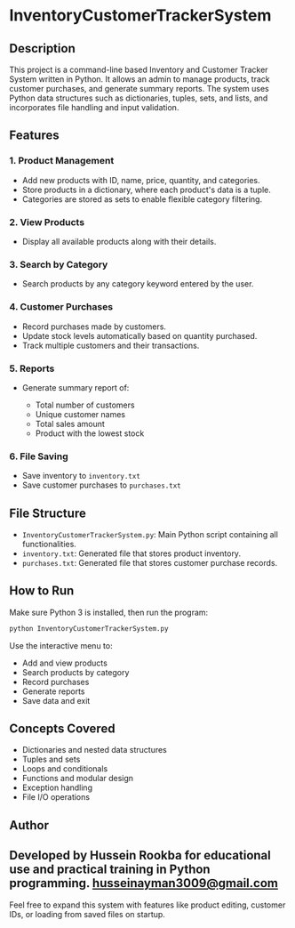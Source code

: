 # InventoryCustomerTrackerSystem

## Description

This project is a command-line based Inventory and Customer Tracker System written in Python. It allows an admin to manage products, track customer purchases, and generate summary reports. The system uses Python data structures such as dictionaries, tuples, sets, and lists, and incorporates file handling and input validation.

## Features

### 1. Product Management

* Add new products with ID, name, price, quantity, and categories.
* Store products in a dictionary, where each product's data is a tuple.
* Categories are stored as sets to enable flexible category filtering.

### 2. View Products

* Display all available products along with their details.

### 3. Search by Category

* Search products by any category keyword entered by the user.

### 4. Customer Purchases

* Record purchases made by customers.
* Update stock levels automatically based on quantity purchased.
* Track multiple customers and their transactions.

### 5. Reports

* Generate summary report of:

  * Total number of customers
  * Unique customer names
  * Total sales amount
  * Product with the lowest stock

### 6. File Saving

* Save inventory to `inventory.txt`
* Save customer purchases to `purchases.txt`

## File Structure

* `InventoryCustomerTrackerSystem.py`: Main Python script containing all functionalities.
* `inventory.txt`: Generated file that stores product inventory.
* `purchases.txt`: Generated file that stores customer purchase records.

## How to Run

Make sure Python 3 is installed, then run the program:

```bash
python InventoryCustomerTrackerSystem.py
```

Use the interactive menu to:

* Add and view products
* Search products by category
* Record purchases
* Generate reports
* Save data and exit

## Concepts Covered

* Dictionaries and nested data structures
* Tuples and sets
* Loops and conditionals
* Functions and modular design
* Exception handling
* File I/O operations

## Author

Developed by Hussein Rookba for educational use and practical training in Python programming.
husseinayman3009@gmail.com
---

Feel free to expand this system with features like product editing, customer IDs, or loading from saved files on startup.
